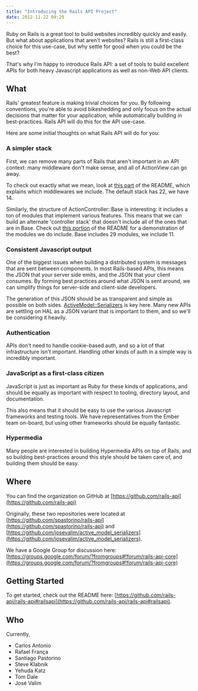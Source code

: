 ```yaml
---
title: "Introducing the Rails API Project"
date: 2012-11-22 09:29
---
```


Ruby on Rails is a great tool to build websites incredibly quickly and easily.
But what about applications that aren't websites? Rails is still a first-class
choice for this use-case, but why settle for good when you could be the best?

That's why I'm happy to introduce Rails API: a set of tools to build excellent
APIs for both heavy Javascript applications as well as non-Web API clients.

What
----

Rails' greatest feature is making trivial choices for you. By following
conventions, you're able to avoid bikeshedding and only focus on the actual
decisions that matter for your application, while automatically building in
best-practices. Rails API will do this for the API use-case.

Here are some initial thoughts on what Rails API will do for you:

### A simpler stack

First, we can remove many parts of Rails that aren't important in an API
context: many middleware don't make sense, and all of ActionView can go away.

To check out exactly what we mean, look at [this
part](https://github.com/rails-api/rails-api#choosing-middlewares) of the
README, which explains which middlewares we include. The default stack has 22,
we have 14.

Similarly, the structure of ActionController::Base is interesting: it includes
a ton of modules that implement various features. This means that we can build
an alternate 'controller stack' that doesn't include all of the ones that are
in Base. Check out [this
portion](https://github.com/rails-api/rails-api#choosing-controller-modules) of
the README for a demonstration of the modules we do include. Base includes 29
modules, we include 11.

### Consistent Javascript output

One of the biggest issues when building a distributed system is messages that
are sent between components. In most Rails-based APIs, this means the JSON that
your server side emits, and the JSON that your client consumes. By forming best
practices around what JSON is sent around, we can simplify things for
server-side and client-side developers.

The generation of this JSON should be as transparent and simple as possible
on both sides.
[ActiveModel::Serializers](https://github.com/rails-api/active_model_serializers)
is key here. Many new APIs are settling on HAL as a JSON variant that is
important to them, and so we'll be considering it heavily.

### Authentication

APIs don't need to handle cookie-based auth, and so a lot of that
infrastructure isn't important. Handling other kinds of auth in a simple way is
incredibly important.

### JavaScript as a first-class citizen

JavaScript is just as important as Ruby for these kinds of applications, and
should be equally as important with respect to tooling, directory layout, and
documentation.

This also means that it should be easy to use the various Javascript frameworks
and testing tools. We have representatives from the Ember team on-board, but
using other frameworks should be equally fantastic.

### Hypermedia

Many people are interested in building Hypermedia APIs on top of Rails, and
so building best-practices around this style should be taken care of, and
building them should be easy.

Where
-----

You can find the organization on GitHub at [https://github.com/rails-api](https://github.com/rails-api)

Originally, these two repositories were located at [https://github.com/spastorino/rails-api](https://github.com/spastorino/rails-api) and [https://github.com/josevalim/active_model_serializers](https://github.com/josevalim/active_model_serializers).

We have a Google Group for discussion here: [https://groups.google.com/forum/?fromgroups#!forum/rails-api-core](https://groups.google.com/forum/?fromgroups#!forum/rails-api-core)

Getting Started
---------------

To get started, check out the README here: [https://github.com/rails-api/rails-api#railsapi](https://github.com/rails-api/rails-api#railsapi).

Who
---

Currently, 

* Carlos Antonio
* Rafael França
* Santiago Pastorino
* Steve Klabnik
* Yehuda Katz
* Tom Dale
* José Valim

